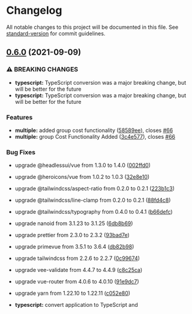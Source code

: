 # Changelog

All notable changes to this project will be documented in this file. See [standard-version](https://github.com/conventional-changelog/standard-version) for commit guidelines.

## [0.6.0](https://github.com/rropen/MEC/compare/v0.5.6...v0.6.0) (2021-09-09)


### ⚠ BREAKING CHANGES

* **typescript:** TypeScript conversion was a major breaking change, but will be better for the
future
* **typescript:** TypeScript conversion was a major breaking change, but will be better for the
future

### Features

* **multiple:** added group cost functionality ([58589ee](https://github.com/rropen/MEC/commit/58589eed02a7704e5ae04a603a6a78f75bccc9be)), closes [#66](https://github.com/rropen/MEC/issues/66)
* **multiple:** group Cost Functionality Added ([3c4e577](https://github.com/rropen/MEC/commit/3c4e5776c14c67ff0a7d488fe8dc668d9278023d)), closes [#66](https://github.com/rropen/MEC/issues/66)


### Bug Fixes

* upgrade @headlessui/vue from 1.3.0 to 1.4.0 ([002ffd0](https://github.com/rropen/MEC/commit/002ffd004d56d18bb5bd599816dd58bb8988fda5))
* upgrade @heroicons/vue from 1.0.2 to 1.0.3 ([32e8e10](https://github.com/rropen/MEC/commit/32e8e10dd80af0543ce3d26ac1294ce52d47e0d5))
* upgrade @tailwindcss/aspect-ratio from 0.2.0 to 0.2.1 ([223b1c3](https://github.com/rropen/MEC/commit/223b1c36d0b8dfff1093a36c0266f99e90a332bf))
* upgrade @tailwindcss/line-clamp from 0.2.0 to 0.2.1 ([88fd4c8](https://github.com/rropen/MEC/commit/88fd4c874e4204f8e6e0d82bbcd650d0f78aae59))
* upgrade @tailwindcss/typography from 0.4.0 to 0.4.1 ([b66defc](https://github.com/rropen/MEC/commit/b66defc8d053f571c632f1e8ca75990840d89662))
* upgrade nanoid from 3.1.23 to 3.1.25 ([6db8b69](https://github.com/rropen/MEC/commit/6db8b6934e00bd2b9b2c1d93afa15772c7cd7679))
* upgrade prettier from 2.3.0 to 2.3.2 ([93bad7e](https://github.com/rropen/MEC/commit/93bad7e8adc4f674843609577964783b8f51586f))
* upgrade primevue from 3.5.1 to 3.6.4 ([db82b98](https://github.com/rropen/MEC/commit/db82b988a9bde89e5ba692d6a3474374cbbd23ea))
* upgrade tailwindcss from 2.2.6 to 2.2.7 ([0c99674](https://github.com/rropen/MEC/commit/0c996746f29666b23d25809bef78af13ebb1bdc5))
* upgrade vee-validate from 4.4.7 to 4.4.9 ([c8c25ca](https://github.com/rropen/MEC/commit/c8c25cacaf9d6d2c4e9bd2f49741bc205230dcef))
* upgrade vue-router from 4.0.6 to 4.0.10 ([91e9dc7](https://github.com/rropen/MEC/commit/91e9dc7618d25079c0d832c477220036e736feab))
* upgrade yarn from 1.22.10 to 1.22.11 ([c052e80](https://github.com/rropen/MEC/commit/c052e803d6002d9a04d18e6c6bde9034e3de2eba))


* **typescript:** convert application to TypeScript and <script setup> vue format ([54cd36a](https://github.com/rropen/MEC/commit/54cd36a98700acd7ca99deac2f9a00ebd9e8e4cd)), closes [#55](https://github.com/rropen/MEC/issues/55)
* **typescript:** convert application to TypeScript and <script setup> vue format ([dc7bcd7](https://github.com/rropen/MEC/commit/dc7bcd7a94aa0ae3db82aa1f0ec3654a636485a3)), closes [#55](https://github.com/rropen/MEC/issues/55)

### [0.5.6](https://github.com/rropen/MEC/compare/v0.5.5...v0.5.6) (2021-09-01)


### Features

* **404:** add 404 page from DigCap project ([5a6c988](https://github.com/rropen/MEC/commit/5a6c9889136c6d1f8394e313fdfdbaf9e4faa4e0))
* **404:** add 404 page functionality ([f59c352](https://github.com/rropen/MEC/commit/f59c352cfe4d45c0076e0a70ed597050c684050d))
* added meetingGroup, groupCost to backend. Removed powerpoint(T/F) ([28304ad](https://github.com/rropen/MEC/commit/28304add4b6de9e2dc11a6244faf69f8524b7803))
* home Page Rework: Added Meeting Group ([67ed971](https://github.com/rropen/MEC/commit/67ed9719893075d765f0b42e6c493f752fe175e3))
* new Home Page ([35b289a](https://github.com/rropen/MEC/commit/35b289a0f146ea88f7694b5563371ce135e54c4c))
* nocodb Backend Added with fastAPI option ([8215dc5](https://github.com/rropen/MEC/commit/8215dc526c792fb3ab89f523a4e72dfd67a29563))
* **risk.png:** add risk icon for the 404 page ([9c4d0bf](https://github.com/rropen/MEC/commit/9c4d0bf9a547a8db4842a128d3e75ee6a3ce3013))


### Bug Fixes

* **button:** update button style classes ([89303ca](https://github.com/rropen/MEC/commit/89303ca0c2171f089803a7078438117c318b92ae))
* fixed Integration Tests and Past Meeting Input ([54147b9](https://github.com/rropen/MEC/commit/54147b973c1023cab9483002c8afe031ab901467))
* gpg key ([e8e5563](https://github.com/rropen/MEC/commit/e8e5563a22c64b17c564f3ca19070866a461dcf3))
* gPG KEy ([d34232b](https://github.com/rropen/MEC/commit/d34232bf5e34df8cfa81359377f42a42b247a818))
* gPG KEY ([0599125](https://github.com/rropen/MEC/commit/05991255b586fdf0eb445b0ab694ebea54513822))
* **pastMeeting:** repair past meeting form functionality ([7811cf6](https://github.com/rropen/MEC/commit/7811cf6f88670058cf391462bbfbd953737ee238))
* **snyk quality:** correct snyk quality finding ([d2221f6](https://github.com/rropen/MEC/commit/d2221f61727f04aa4b4572273a8d8fa6211a3c7f))
* **snyk quality:** update per snyk code quality ([54a5d9e](https://github.com/rropen/MEC/commit/54a5d9edd504181069a65eb1bc53f060a068b516))
* **statistics:** correct math and refactor statistics ([0c8f9d5](https://github.com/rropen/MEC/commit/0c8f9d57909dc5818954a6ce82486d7a5d120fc8))
* **statistics:** correct stats component math ([7d6a5c3](https://github.com/rropen/MEC/commit/7d6a5c3d6c170ce2a8b0e3fc35bd4910a6a85b41))
* upgrade @vitejs/plugin-vue from 1.2.1 to 1.4.0 ([419f5ab](https://github.com/rropen/MEC/commit/419f5ab9de461320e02d0b64813e248494f0d49c))
* upgrade @vue/compiler-sfc from 3.1.5 to 3.2.1 ([90060f6](https://github.com/rropen/MEC/commit/90060f6f610be25cc26a72a9302ce70797c20941))
* upgrade apexcharts from 3.26.0 to 3.27.3 ([7765c31](https://github.com/rropen/MEC/commit/7765c311ecdb06d9d74df8cef122a5aa21c2a4e0))
* upgrade vite from 2.1.5 to 2.4.4 ([d1e2064](https://github.com/rropen/MEC/commit/d1e20642c72841662c70cf2dcc718d720f3abf3f))
* upgrade vue from 3.1.5 to 3.2.1 ([07593c0](https://github.com/rropen/MEC/commit/07593c017e840b1764f171f3527d9053a9aa9d51))

### [0.5.5](https://github.com/rropen/mec/compare/v0.5.4...v0.5.5) (2021-08-18)


### Bug Fixes

* **snyk:** repaired snyk quality finding ([2a032f0](https://github.com/rropen/mec/commit/2a032f0d39710ad4804aedaa8eac65d3eda998a6))
* **stats, forms:** form reset, stats corrections, comment cleanup ([a241cc5](https://github.com/rropen/mec/commit/a241cc545a754a943a0378340d4a7b8c79c4d7f2))

### [0.5.4](https://github.com/rropen/mec/compare/v0.5.3...v0.5.4) (2021-08-16)


### Features

* **dropdown.vue:** revamp of Homepage. W/ Purpose added ([ca53e0a](https://github.com/rropen/mec/commit/ca53e0aaa6d70062ae59ce4a535c9790e768b443))
* **homev2.vue:** redesigning the Home page with new layout and inputs ([3e13093](https://github.com/rropen/mec/commit/3e130938573f1e9484af06620bd40967980e97cf))
* **logo:** upload rr logo for other uses ([f7ca391](https://github.com/rropen/mec/commit/f7ca3914eb7718dee620e53182173e008ee40a40))


### Bug Fixes

* **nanoid:** add missing import for nanoid ([9693917](https://github.com/rropen/mec/commit/96939171d3f30b62deaa8140917075bed02e8996))

### [0.5.3](https://github.com/rropen/mec/compare/v0.5.2...v0.5.3) (2021-08-12)

### [0.5.2](https://github.com/rropen/mec/compare/v0.5.1...v0.5.2) (2021-08-12)

### [0.5.1](https://github.com/rropen/mec/compare/v0.5.0...v0.5.1) (2021-08-12)

## [0.5.0](https://github.com/rropen/mec/compare/v0.3.1...v0.5.0) (2021-08-12)


### ⚠ BREAKING CHANGES

* **vite, cypress:** A number of changes

### Features

* **vite, cypress:** remove vue-cli, add vite, refactor cypress for testing ([1325ad6](https://github.com/rropen/mec/commit/1325ad6c9769a31bbdffc9955febcceb1fff2d18)), closes [#20](https://github.com/rropen/mec/issues/20)

### [0.4.1](https://github.com/rropen/mec/compare/v0.4.0...v0.4.1) (2021-07-22)


### Bug Fixes

* src/frontend/Dockerfile to reduce vulnerabilities ([4de3a68](https://github.com/rropen/mec/commit/4de3a680a0d34dae81ac336daf3a0ef09cc71950))
* **tailwindcss:** update tailwind config to repair IntelliSense error in VSCode ([85e45cf](https://github.com/rropen/mec/commit/85e45cfc631756829c2813762b96411a1bea7466))

## [0.4.0](https://github.com/rropen/mec/compare/v0.2.6...v0.4.0) (2021-07-22)


### ⚠ BREAKING CHANGES

* **delete rows:** API endpoints changed slightly, upgraded yarn packages
* **frontend and backend:** db schema is different so previous sqlite local databases won't work correctly

### Features

* **add past meeting form:** built a form for entering old meetings with validation, submission ([4ddbf11](https://github.com/rropen/mec/commit/4ddbf1155c8d0dd1002c088a743840bc4e8069ce))
* **api:** updates to API, modifying structure, added a delete meeting endpoint ([b7bfd28](https://github.com/rropen/mec/commit/b7bfd28a0101b358ff497cc435669c871133361a)), closes [#14](https://github.com/rropen/mec/issues/14)
* **delete rows:** update API with delete endpoint, add delete functionality to frontend ([c5c0963](https://github.com/rropen/mec/commit/c5c0963d22a886678e89952c0ff14b54cb845dce)), closes [#14](https://github.com/rropen/mec/issues/14)
* **frontend and backend:** restyled ui, modified api & db, changed some functionality ([5046469](https://github.com/rropen/mec/commit/5046469b2079e6719d9c96407f9091490d278f18))
* **statistics.vue and home2.vue:** added statistics to home page w/ homepage reformat ([d616d68](https://github.com/rropen/mec/commit/d616d684743ee61d8e1df90efbf93354af53eb5e)), closes [#12](https://github.com/rropen/mec/issues/12)


### Bug Fixes

* src/frontend/Dockerfile to reduce vulnerabilities ([ed96b57](https://github.com/rropen/mec/commit/ed96b574109efd4a8ae7a3e6e9a811d01fc0c4bb))

## [0.3.0](https://github.com/rollsroycedev/MEC/compare/v0.2.5...v0.3.0) (2021-05-28)


### ⚠ BREAKING CHANGES

* **frontend and backend:** db schema is different so previous sqlite local databases won't work correctly

### Features

* **frontend and backend:** restyled ui, modified api & db, changed some functionality ([5046469](https://github.com/rollsroycedev/MEC/commit/5046469b2079e6719d9c96407f9091490d278f18))

### [0.2.6](https://github.com/rollsroycedev/MEC/compare/v0.2.5...v0.2.6) (2021-05-21)


### Bug Fixes

* the frontend can now get and post data to the database ([165653b](https://github.com/rollsroycedev/MEC/commit/165653bd794af0d03a1ad7f93d240eeada677d85))

### [0.2.5](https://github.com/rollsroycedev/MEC/compare/v0.2.4...v0.2.5) (2021-05-14)

### [0.2.4](https://github.com/rollsroycedev/MEC/compare/v0.2.3...v0.2.4) (2021-05-14)


### Features

* **local docker:** now can run backend using docker and frontend with vite and they can communicate ([d7be6bc](https://github.com/rollsroycedev/MEC/commit/d7be6bc14846fb9b94596d5ddbfd05bedd0facef)), closes [#6](https://github.com/rollsroycedev/MEC/issues/6)

### [0.2.3](https://github.com/rollsroycedev/MEC/compare/v0.2.2...v0.2.3) (2021-05-13)

### [0.2.2](https://github.com/rollsroycedev/MEC/compare/v0.3.0...v0.2.2) (2021-05-13)

### Features

* Added Azure database connection
* Added date and avgCost to table

### [0.2.1](///compare/v0.0.1...v0.2.1) (2021-04-17)

### Features

* **std-ver:** Moving Standard-Version back to root 0cb8c2b

## [0.2.0](///compare/v0.1.6...v0.2.0) (2021-04-17)

### ⚠ BREAKING CHANGES

* **organization:** Moving all the front-end files and folders may require reinstalling node files

### Features

* **components:** Adding some rr styled components for future work 5dda863
* **docker:** adding dockerfiles and docker-compose for the frontend and backend services b7979bd

* **organization:** moving folders for docker capabilitiy 595fccc

### [0.1.6](https://github.com/ITM007/MEC/compare/v0.1.5...v0.1.6) (2021-04-16)

### Features

* Added Backend with sqlite server ([9c4f84a](https://github.com/ITM007/MEC/commit/9c4f84aea13971b218f107ea0186bc897c8798aa))
* Added tailwindJIT & Vite ([a59bd85](https://github.com/ITM007/MEC/commit/a59bd85b948d171d07f95e67d4d564035d4cb11a))
* Added tailwindJIT & Vite ([cff7d95](https://github.com/ITM007/MEC/commit/cff7d9513099117339521b10ee5061a6ef3590b5))
* test standard release feature ([08d36bd](https://github.com/ITM007/MEC/commit/08d36bdcfca133f5e35a1ea9a6780887ece54226))

### [0.1.5](///compare/v0.1.4...v0.1.5) (2021-04-13)

### Features

* **commits:** added commitizen, husky, commit linting, updated ReadMe 0c0127c, closes #25
* test standard release feature 08d36bd

### [0.1.4](https://github.com/ITM007/MEC/compare/v0.1.3...v0.1.4) (2021-04-12)

### Features

* Added tailwindJIT & Vite ([cff7d95](https://github.com/ITM007/MEC/commit/cff7d9513099117339521b10ee5061a6ef3590b5))
* test standard release feature ([08d36bd](https://github.com/ITM007/MEC/commit/08d36bdcfca133f5e35a1ea9a6780887ece54226))

### [0.1.3](https://github.com/ITM007/MEC/compare/v0.1.2...v0.1.3) (2021-04-12)

### Features

* Added Delete Button and Column Sort ([f108a9a](https://github.com/ITM007/MEC/commit/f108a9a77693691a97a0edb498e77ad4629c9e98))

### [0.1.2](https://github.com/ITM007/MEC/compare/v0.1.1...v0.1.2) (2021-04-11)

### Features

* Added, add new row on click ([2e83eb8](https://github.com/ITM007/MEC/commit/2e83eb8f936f8ab0353cc6a522d561d05ba62c53))

### 0.1.1 (2021-04-09)

### Features

* Added conventional commits and Changelog ([7ad9fea](https://github.com/ITM007/MEC/commit/7ad9fea176667f57f6bd6ab524de62a2fee3dacf))
